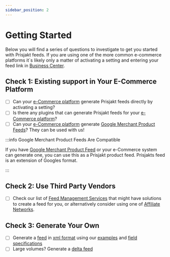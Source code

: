 ```yaml
---
sidebar_position: 2
---
```

# Getting Started

Below you will find a series of questions to investigate to get you started with Prisjakt feeds. If you are using one of the more common e-commerce platforms it´s likely only a matter of activating a setting and entering your feed link in [Business Center](https://support.prisjakt.nu/sv/collections/3088260-prisjakt-business-center).

## Check 1: Existing support in Your E-Commerce Platform

- [ ] Can your [e-Commerce platform](/docs/e-commerce-integrations.md) generate Prisjakt feeds directly by activating a setting?
- [ ] Is there any plugins that can generate Prisjakt feeds for your [e-Commerce platform](/docs/e-commerce-integrations.md)?
- [ ] Can your [e-Commerce platform](/docs/e-commerce-integrations.md) generate [Google Merchant Product Feeds](https://support.google.com/merchants/answer/7052112?hl=en)? They can be used with us!

:::info Google Merchant Product Feeds Are Compatible

If you have [Google Merchant Product Feed](https://support.google.com/merchants/answer/7052112?hl=en) or your e-Commerce system can generate one, you can use this as a Prisjakt product feed. Prisjakts feed is an extension of Googles format.

:::


## Check 2: Use Third Party Vendors

- [ ] Check our list of [Feed Management Services](/docs/feed-management-services.md) that might have solutions to create a feed for you, or alternatively consider using one of [Affiliate Networks](/docs/affiliate-networks.md).

## Check 3: Generate Your Own

- [ ] Generate a [feed](/types-of-feeds/pull/feed.md) in [xml format](/docs/types-of-feeds/pull/file-formats/xml.md) using our [examples](/examples/all) and [field specifications](/fields)
- [ ] Large volumes? Generate a [delta feed](/types-of-feeds/pull/delta-feeds.md)
